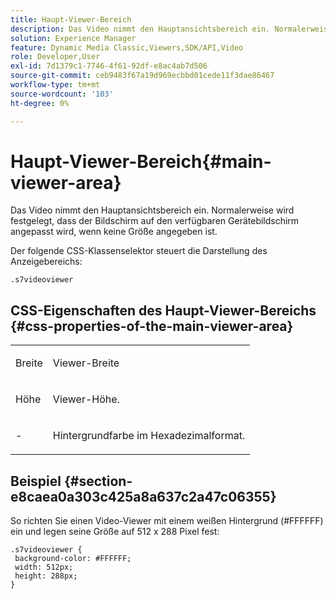 ```yaml
---
title: Haupt-Viewer-Bereich
description: Das Video nimmt den Hauptansichtsbereich ein. Normalerweise wird festgelegt, dass der Bildschirm auf den verfügbaren Gerätebildschirm angepasst wird, wenn keine Größe angegeben ist.
solution: Experience Manager
feature: Dynamic Media Classic,Viewers,SDK/API,Video
role: Developer,User
exl-id: 7d1379c1-7746-4f61-92df-e8ac4ab7d506
source-git-commit: ceb9483f67a19d969ecbbd01cede11f3dae86467
workflow-type: tm+mt
source-wordcount: '103'
ht-degree: 0%

---
```


# Haupt-Viewer-Bereich{#main-viewer-area}

Das Video nimmt den Hauptansichtsbereich ein. Normalerweise wird festgelegt, dass der Bildschirm auf den verfügbaren Gerätebildschirm angepasst wird, wenn keine Größe angegeben ist.

<!--<a id="section_061E550C1C1D4DB2BD663A898895B38C"></a>-->

Der folgende CSS-Klassenselektor steuert die Darstellung des Anzeigebereichs:

```
.s7videoviewer 
```

## CSS-Eigenschaften des Haupt-Viewer-Bereichs {#css-properties-of-the-main-viewer-area}

<table id="table_C48C56E696304C9BAFEE71BA9EA9A174"> 
 <tbody> 
  <tr> 
   <td colname="col1"> <p> <span class="codeph"> Breite </span> </p> </td> 
   <td colname="col2"> <p>Viewer-Breite </p> </td> 
  </tr> 
  <tr> 
   <td colname="col1"> <p> <span class="codeph"> Höhe </span> </p> </td> 
   <td colname="col2"> <p>Viewer-Höhe. </p> </td> 
  </tr> 
  <tr> 
   <td colname="col1"> <p> <span class="codeph">-</span> </p> </td> 
   <td colname="col2"> <p> Hintergrundfarbe im Hexadezimalformat. </p> </td> 
  </tr> 
 </tbody> 
</table>

## Beispiel {#section-e8caea0a303c425a8a637c2a47c06355}

So richten Sie einen Video-Viewer mit einem weißen Hintergrund (#FFFFFF) ein und legen seine Größe auf 512 x 288 Pixel fest:

```
.s7videoviewer { 
 background-color: #FFFFFF; 
 width: 512px; 
 height: 288px;  
}
```

